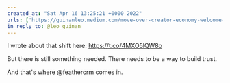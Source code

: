 ```yaml
---
created_at: "Sat Apr 16 13:25:21 +0000 2022"
urls: ['https://guinanleo.medium.com/move-over-creator-economy-welcome-to-the-expert-economy-8775a01a0b95?sk=9da5383f25e4c298a338005715ff1918']
in_reply_to: @leo_guinan
---
```


I wrote about that shift here: https://t.co/4MXO5lQW8o

But there is still something needed. There needs to be a way to build trust. 

And that's where @feathercrm comes in.